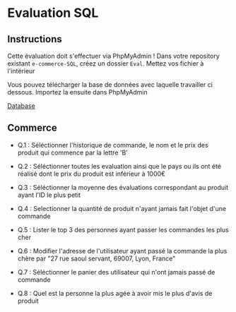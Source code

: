 # Evaluation SQL

## Instructions

Cette évaluation doit s'effectuer via PhpMyAdmin !
Dans votre repository existant `e-commerce-SQL`, créez un dossier `Eval`. Mettez vos fichier à l'intérieur

Vous pouvez télécharger la base de données avec laquelle travailler ci dessous. Importez la ensuite dans PhpMyAdmin

<a href="eval.sql" download>Database</a>

## Commerce
* Q.1 : Séléctionner l'historique de commande, le nom et le prix des produit qui commence par la lettre 'B'

* Q.2 : Séléctionner toutes les evaluation ainsi que le pays ou ils ont été réalisé dont le prix du produit est inférieur à 1000€

* Q.3 : Séléctionner la moyenne des évaluations correspondant au produit ayant l'ID le plus petit

* Q.4 : Selectionner la quantité de produit n'ayant jamais fait l'objet d'une commande

* Q.5 : Lister le top 3 des personnes ayant passer les commandes les plus cher

* Q.6 : Modifier l'adresse de l'utilisateur ayant passé la commande la plus chère par "27 rue saoul servant, 69007, Lyon, France"

* Q.7 : Séléctionner le panier des utilisateur qui n'ont jamais passé de commande

* Q.8 : Quel est la personne la plus agée à avoir mis le plus d'avis de produit

